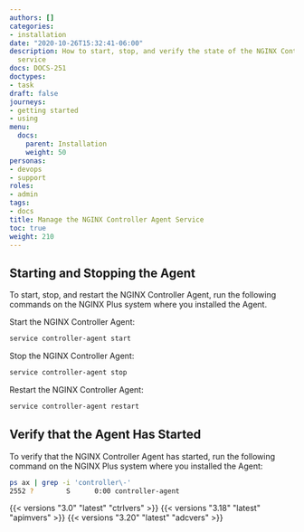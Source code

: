 ```yaml
---
authors: []
categories:
- installation
date: "2020-10-26T15:32:41-06:00"
description: How to start, stop, and verify the state of the NGINX Controller Agent
  service
docs: DOCS-251
doctypes:
- task
draft: false
journeys:
- getting started
- using
menu:
  docs:
    parent: Installation
    weight: 50
personas:
- devops
- support
roles:
- admin
tags:
- docs
title: Manage the NGINX Controller Agent Service
toc: true
weight: 210
---
```


## Starting and Stopping the Agent

To start, stop, and restart the NGINX Controller Agent, run the following commands on the NGINX Plus system where you installed the Agent.

Start the NGINX Controller Agent:

```bash
service controller-agent start
```

Stop the NGINX Controller Agent:

```bash
service controller-agent stop
```

Restart the NGINX Controller Agent:

```bash
service controller-agent restart
```

## Verify that the Agent Has Started

To verify that the NGINX Controller Agent has started, run the following command on the NGINX Plus system where you installed the Agent:

```bash
ps ax | grep -i 'controller\-'
2552 ?        S      0:00 controller-agent
```

{{< versions "3.0" "latest" "ctrlvers" >}}
{{< versions "3.18" "latest" "apimvers" >}}
{{< versions "3.20" "latest" "adcvers" >}}